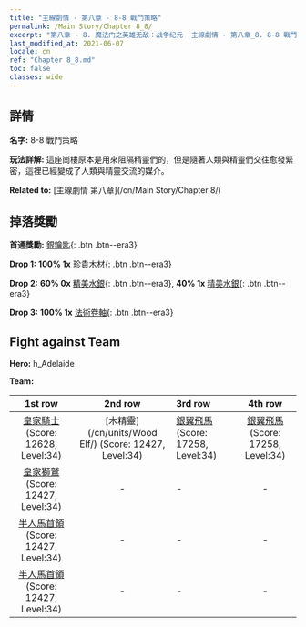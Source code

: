 ```yaml
---
title: "主線劇情 - 第八章 - 8-8 戰鬥策略"
permalink: /Main Story/Chapter 8_8/
excerpt: "第八章 - 8. 魔法门之英雄无敌：战争纪元  主線劇情 - 第八章_8. 8-8 戰鬥策略"
last_modified_at: 2021-06-07
locale: cn
ref: "Chapter 8_8.md"
toc: false
classes: wide
---
```


## 詳情

 **名字:** 8-8 戰鬥策略

 **玩法詳解:** 這座崗樓原本是用來阻隔精靈們的，但是隨著人類與精靈們交往愈發緊密，這裡已經變成了人類與精靈交流的媒介。

 **Related to:** [主線劇情 第八章](/cn/Main Story/Chapter 8/)

## 掉落獎勵

 **首通獎勵:** [銀鑰匙](/cn/Items/con_693/){: .btn .btn--era3}

 **Drop 1:** **100% 1x** [珍貴木材](/cn/Items/mat_27/){: .btn .btn--era3}

 **Drop 2:** **60% 0x** [精美水銀](/cn/Items/mat_21/){: .btn .btn--era3}, **40% 1x** [精美水銀](/cn/Items/mat_21/){: .btn .btn--era3}

 **Drop 3:** **100% 1x** [法術卷軸](/cn/Items/con_694/){: .btn .btn--era3}


## Fight against Team
 **Hero:** h_Adelaide

 **Team:**


  | 1st row | 2nd row | 3rd row | 4th row |
  |:----:|:----:|:----|:----:|
  | [皇家騎士](/cn/units/Cavalier/) (Score: 12628, Level:34)  | [木精靈](/cn/units/Wood Elf/) (Score: 12427, Level:34)  | [銀翼飛馬](/cn/units/Pegasus/) (Score: 17258, Level:34)  | [銀翼飛馬](/cn/units/Pegasus/) (Score: 17258, Level:34)  |
  | [皇家獅鷲](/cn/units/Griffin/) (Score: 12427, Level:34)  | - | - | - |
  | [半人馬首領](/cn/units/Centaur/) (Score: 12427, Level:34)  | - | - | - |
  | [半人馬首領](/cn/units/Centaur/) (Score: 12427, Level:34)  | - | - | - |



